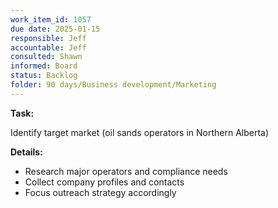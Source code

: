 ```yaml
---
work_item_id: 1057
due date: 2025-01-15
responsible: Jeff
accountable: Jeff
consulted: Shawn
informed: Board
status: Backlog
folder: 90 days/Business development/Marketing
---
```


**Task:**

Identify target market (oil sands operators in Northern Alberta)

**Details:**

- Research major operators and compliance needs
- Collect company profiles and contacts
- Focus outreach strategy accordingly
